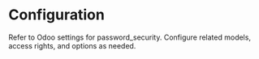 # Configuration

Refer to Odoo settings for password_security. Configure related models, access rights, and options as needed.
